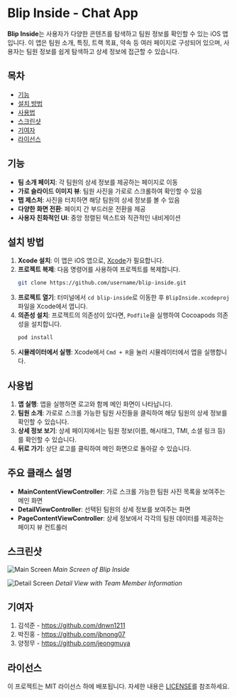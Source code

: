 # Blip Inside - Chat App

**Blip Inside**는 사용자가 다양한 콘텐츠를 탐색하고 팀원 정보를 확인할 수 있는 iOS 앱입니다. 이 앱은 팀원 소개, 특징, 트랙 목표, 약속 등 여러 페이지로 구성되어 있으며, 사용자는 팀원 정보를 쉽게 탐색하고 상세 정보에 접근할 수 있습니다.

## 목차
- [기능](#기능)
- [설치 방법](#설치-방법)
- [사용법](#사용법)
- [스크린샷](#스크린샷)
- [기여자](#기여자)
- [라이선스](#라이선스)

## 기능
- **팀 소개 페이지**: 각 팀원의 상세 정보를 제공하는 페이지로 이동
- **가로 슬라이드 이미지 뷰**: 팀원 사진을 가로로 스크롤하여 확인할 수 있음
- **탭 제스처**: 사진을 터치하면 해당 팀원의 상세 정보를 볼 수 있음
- **다양한 화면 전환**: 페이지 간 부드러운 전환을 제공
- **사용자 친화적인 UI**: 중앙 정렬된 텍스트와 직관적인 내비게이션

## 설치 방법
1. **Xcode 설치**: 이 앱은 iOS 앱으로, [Xcode](https://developer.apple.com/xcode/)가 필요합니다.
2. **프로젝트 복제**: 다음 명령어를 사용하여 프로젝트를 복제합니다.
    ```bash
    git clone https://github.com/username/blip-inside.git
    ```
3. **프로젝트 열기**: 터미널에서 `cd blip-inside`로 이동한 후 `BlipInside.xcodeproj` 파일을 Xcode에서 엽니다.
4. **의존성 설치**: 프로젝트의 의존성이 있다면, `Podfile`을 실행하여 Cocoapods 의존성을 설치합니다.
    ```bash
    pod install
    ```
5. **시뮬레이터에서 실행**: Xcode에서 `Cmd + R`을 눌러 시뮬레이터에서 앱을 실행합니다.

## 사용법
1. **앱 실행**: 앱을 실행하면 로고와 함께 메인 화면이 나타납니다.
2. **팀원 소개**: 가로로 스크롤 가능한 팀원 사진들을 클릭하여 해당 팀원의 상세 정보를 확인할 수 있습니다.
3. **상세 정보 보기**: 상세 페이지에서는 팀원 정보(이름, 해시태그, TMI, 소셜 링크 등)를 확인할 수 있습니다.
4. **뒤로 가기**: 상단 로고를 클릭하여 메인 화면으로 돌아갈 수 있습니다.

## 주요 클래스 설명
- **MainContentViewController**: 가로 스크롤 가능한 팀원 사진 목록을 보여주는 메인 화면
- **DetailViewController**: 선택된 팀원의 상세 정보를 보여주는 화면
- **PageContentViewController**: 상세 정보에서 각각의 팀원 데이터를 제공하는 페이지 뷰 컨트롤러

## 스크린샷
![Main Screen](./screenshots/main_screen.png)
*Main Screen of Blip Inside*

![Detail Screen](./screenshots/detail_screen.png)
*Detail View with Team Member Information*

## 기여자
1. 김석준 - https://github.com/dnwn1211
2. 박진홍 - https://github.com/jbnong07
3. 양정무 - https://github.com/jeongmuya

## 라이선스
이 프로젝트는 MIT 라이선스 하에 배포됩니다. 자세한 내용은 [LICENSE](./LICENSE)를 참조하세요.
